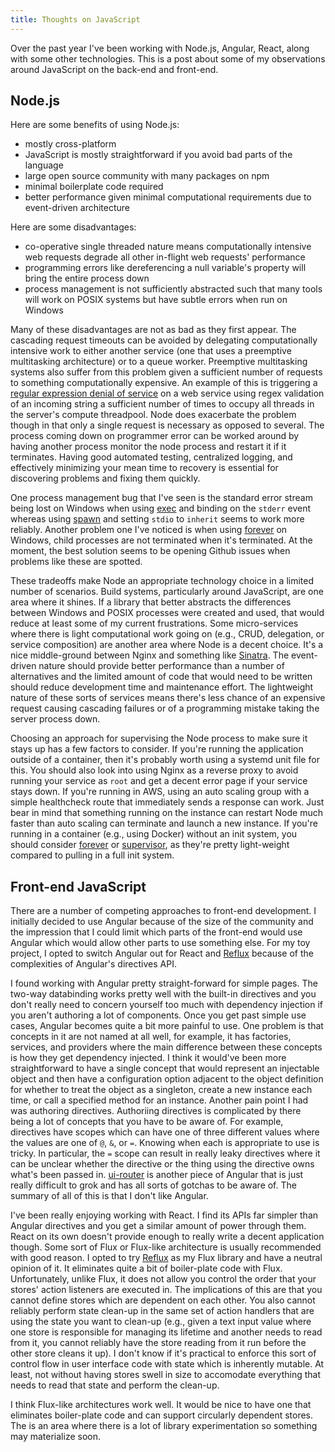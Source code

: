 ```yaml
---
title: Thoughts on JavaScript
---
```

Over the past year I've been working with Node.js, Angular, React, along with some other technologies. This is a post about some of my observations around JavaScript on the back-end and front-end.

## Node.js ##

Here are some benefits of using Node.js:

* mostly cross-platform
* JavaScript is mostly straightforward if you avoid bad parts of the language
* large open source community with many packages on npm
* minimal boilerplate code required
* better performance given minimal computational requirements due to event-driven architecture

Here are some disadvantages:

* co-operative single threaded nature means computationally intensive web requests degrade all other in-flight web requests' performance
* programming errors like dereferencing a null variable's property will bring the entire process down
* process management is not sufficiently abstracted such that many tools will work on POSIX systems but have subtle errors when run on Windows

Many of these disadvantages are not as bad as they first appear. The cascading request timeouts can be avoided by delegating computationally intensive work to either another service (one that uses a preemptive multitasking architecture) or to a queue worker. Preemptive multitasking systems also suffer from this problem given a sufficient number of requests to something computationally expensive. An example of this is triggering a [regular expression denial of service](http://en.wikipedia.org/wiki/ReDoS) on a web service using regex validation of an incoming string a sufficient number of times to occupy all threads in the server's compute threadpool. Node does exacerbate the problem though in that only a single request is necessary as opposed to several. The process coming down on programmer error can be worked around by having another process monitor the node process and restart it if it terminates. Having good automated testing, centralized logging, and effectively minimizing your mean time to recovery is essential for discovering problems and fixing them quickly.

One process management bug that I've seen is the standard error stream being lost on Windows when using [exec](https://nodejs.org/docs/v0.10.35/api/child_process.html#child_process_child_process_exec_command_options_callback) and binding on the `stderr` event whereas using [spawn](https://nodejs.org/docs/v0.10.35/api/child_process.html#child_process_child_process_spawn_command_args_options) and setting `stdio` to `inherit` seems to work more reliably. Another problem one I've noticed is when using [forever](https://www.npmjs.com/package/forever) on Windows, child processes are not terminated when it's terminated. At the moment, the best solution seems to be opening Github issues when problems like these are spotted.

These tradeoffs make Node an appropriate technology choice in a limited number of scenarios. Build systems, particularly around JavaScript, are one area where it shines. If a library that better abstracts the differences between Windows and POSIX processes were created and used, that would reduce at least some of my current frustrations. Some micro-services where there is light computational work going on (e.g., CRUD, delegation, or service composition) are another area where Node is a decent choice. It's a nice middle-ground between Nginx and something like [Sinatra](http://www.sinatrarb.com/intro.html). The event-driven nature should provide better performance than a number of alternatives and the limited amount of code that would need to be written should reduce development time and maintenance effort. The lightweight nature of these sorts of services means there's less chance of an expensive request causing cascading failures or of a programming mistake taking the server process down.

Choosing an approach for supervising the Node process to make sure it stays up has a few factors to consider. If you're running the application outside of a container, then it's probably worth using a systemd unit file for this. You should also look into using Nginx as a reverse proxy to avoid running your service as `root` and get a decent error page if your service stays down. If you're running in AWS, using an auto scaling group with a simple healthcheck route that immediately sends a response can work. Just bear in mind that something running on the instance can restart Node much faster than auto scaling can terminate and launch a new instance. If you're running in a container (e.g., using Docker) without an init system, you should consider [forever](https://www.npmjs.com/package/forever) or [supervisor](https://www.npmjs.com/package/supervisor), as they're pretty light-weight compared to pulling in a full init system.

## Front-end JavaScript ##

There are a number of competing approaches to front-end development. I initially decided to use Angular because of the size of the community and the impression that I could limit which parts of the front-end would use Angular which would allow other parts to use something else. For my toy project, I opted to switch Angular out for React and [Reflux](https://github.com/spoike/refluxjs) because of the complexities of Angular's directives API.

I found working with Angular pretty straight-forward for simple pages. The two-way databinding works pretty well with the built-in directives and you don't really need to concern yourself too much with dependency injection if you aren't authoring a lot of components. Once you get past simple use cases, Angular becomes quite a bit more painful to use. One problem is that concepts in it are not named at all well, for example, it has factories, services, and providers where the main difference between these concepts is how they get dependency injected. I think it would've been more straightforward to have a single concept that would represent an injectable object and then have a configuration option adjacent to the object definition for whether to treat the object as a singleton, create a new instance each time, or call a specified method for an instance. Another pain point I had was authoring directives. Authoriing directives is complicated by there being a lot of concepts that you have to be aware of. For example, directives have scopes which can have one of three different values where the values are one of `@`, `&`, or `=`. Knowing when each is appropriate to use is tricky. In particular, the `=` scope can result in really leaky directives where it can be unclear whether the directive or the thing using the directive owns what's been passed in. [ui-router](https://github.com/angular-ui/ui-router) is another piece of Angular that is just really difficult to grok and has all sorts of gotchas to be aware of. The summary of all of this is that I don't like Angular.

I've been really enjoying working with React. I find its APIs far simpler than Angular directives and you get a similar amount of power through them. React on its own doesn't provide enough to really write a decent application though. Some sort of Flux or Flux-like architecture is usually recommended with good reason. I opted to try [Reflux](https://github.com/spoike/refluxjs) as my Flux library and have a neutral opinion of it. It eliminates quite a bit of boiler-plate code with Flux. Unfortunately, unlike Flux, it does not allow you control the order that your stores' action listeners are executed in. The implications of this are that you cannot define stores which are dependent on each other. You also cannot reliably perform state clean-up in the same set of action handlers that are using the state you want to clean-up (e.g., given a text input value where one store is responsible for managing its lifetime and another needs to read from it, you cannot reliably have the store reading from it run before the other store cleans it up). I don't know if it's practical to enforce this sort of control flow in user interface code with state which is inherently mutable. At least, not without having stores swell in size to accomodate everything that needs to read that state and perform the clean-up.

I think Flux-like architectures work well. It would be nice to have one that eliminates boiler-plate code and can support circularly dependent stores. The is an area where there is a lot of library experimentation so something may materialize soon.
